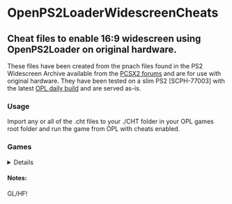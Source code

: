 # OpenPS2LoaderWidescreenCheats
<h2>Cheat files to enable 16:9 widescreen using OpenPS2Loader on original hardware.</h2>

<p>These files have been created from the pnach files found in the PS2 Widescreen Archive available from the <a href="https://forums.pcsx2.net/Thread-PCSX2-Widescreen-Game-Patches">PCSX2 forums</a> and are for use with original hardware. They have been tested on a slim PS2 [SCPH-77003] with the latest <a href="https://www.ps2-home.com/forum/viewtopic.php?t=3">OPL daily build</a> and are served as-is.</p>

<h3>Usage</h3>
<p>Import any or all of the .cht files to your ./CHT folder in your OPL games root folder and run the game from OPL with cheats enabled.</p>


<h3>Games</h3>
<details>

	Serial		Title							CRC
 
    SLES_501.09; 	7 Blades.						97AE372A.
    SLES_509.72; 	Barbarian. 						5CCA0737.
    SLES_531.54; 	Bard's Tale, The.					26420115.
    SLES_516.20; 	Black & Bruised.					F743CD58.
    SLES_507.71; 	Blood Omen 2: Legacy of Kain. 				06DCCAF4.
    SLES_502.03; 	Bloody Roar 3.						880AA922.
    SLES_518.77; 	Bloody Roar 4.						C5DBDB45.
    SLES_525.34; 	Crimson Tears.						AA5725B5.
    SLES_526.84; 	Cyclone Circus.						D6AAB8A1.
    SCES_500.03; 	Dead or Alive 2.					7A51F86E.
    SCES_530.54; 	Death by Degrees.					59683BB0.
    SLES_509.30; 	Dino Stalker. 						086DB720.
    SLES_544.60;	Dragon Sisters.						1054ED67.
    SCES_500.06; 	Drakan - The Ancients' Gates. 				04F9D87F.
    SLES_523.22; 	Drakengard.						79585776.
    SLES_537.94; 	Drakengard 2.						EC432B24.
    SLES_500.50; 	Evergrace. 						F40297F7.
    SLES_535.39; 	Fahrenheit. 						8F96D103.
    SLES_534.08; 	Fighting Angels. 					B0621C55.
    SLES_503.10; 	Freak Out. 						FE191134.
    SLES_528.24; 	Furry Tales. 						AA91DEA8.
    SLES_503.14; 	Giants: Citizen Kabuto. 				C0A963DB.
    SLES_544.90; 	God Hand. 						DE9722A5.
    SLES_528.77; 	Haunting Ground. 					2CD5794C.
    SLES_505.44; 	Jet Ion GP. 						EB20EAA6.
    SLES_521.79; 	Kaan - Barbarian's Blade. 				973793E8.
    SLES_534.11; 	Kuon. 							09B4F5F9.
    SLES_529.78; 	La Pucelle: Tactics. 					474EC389.
    SLES_512.27; 	Lara Croft Tomb Raider: The Angel Of Darkness. 		54AD76D7.
    SLES_501.96; 	Legacy of Kain: Soul Reaver 2. 				6D8B4CD1.
    SLES_521.50; 	Legacy of Kain: Defiance. 				BCAD1E8A.
    SLES_502.30; 	Lotus Challenge. 					D48A92E1.
    SLES_516.53; 	Mace Griffin - Bounty Hunter. 				CBC401C5.
    SLES_534.83; 	Magna Carta: Tears of Blood. 				49F78F24.
    SLES_510.58; 	Maken Shao - Demon Sword. 				54854C71.
    SLES_502.48; 	MDK2 - Armageddon. 					4515F52F.
    SLES_513.58; 	Mystic Heroes. 						8C8E2877.
    SLES_522.38;	Nightshade.						3B470BBD.
    SLES_544.39; 	Okami. 							891F223F.
    SLES_501.34; 	Oni. 							22E85E68.
    SLES_505.92; 	Operative, The: No One Lives Forever. 			18F2A070.
    SLES_506.80; 	Pirates - The Legend Of Black Kat. 			E677B8F1.
    SLES_519.18; 	Prince of Persia: The Sands of Time. 			4B58A7A8.
    SLES_528.22; 	Prince of Persia: Warrior Within. 			105CC366.
    SLES_537.77; 	Prince of Persia: The Two Thrones. 			6FC40BAA.
    SLES_538.30; 	Psychonauts. 						6B97BBC8.
    SLES_512.35; 	Raging Blades. 						A8D651D2.
    SLES_530.25; 	Red Ninja - End of Honor. 				6419FCC3.
    SCES_505.01; 	Rez.							AE1152EB.
    SLES_542.18; 	Rule of Rose. 						52585249.
    SLES_525.35; 	Rumble Roses. 						81C67E91.
    SLES_506.77; 	Shadow Hearts. 						DEFA4763.
    SLES_820.30; 	Shadow Hearts 2: Covenant. 				167A484D.
    SLES_820.31; 	Shadow Hearts 2: Covenant. 				167A484D.
    SLES_547.11; 	Shadow Hearts 3: From The New World. 			03F9539F.
    SLES_504.46; 	Shadow Man: 2econd Coming. 				48553EAF.
    SCES_514.28;	Shinobi.						29B5FDB9.
    SCES_533.12; 	Soul Calibur III. 					BC5480A3.
    SLES_551.67; 	Soul Nomad & the World Eaters. 				4A2F5CDA.
    SLES_528.82; 	Stolen. 						BBAE448F.
    SCES_508.78; 	Tekken 4. 						F48F994A.
    SCES_532.02; 	Tekken 5. 						1F88BECD.
    SCES_500.01; 	Tekken Tag Tournament. 					D07E8F35.
    SLES_530.14; 	Tenchu: Fatal Shadows. 					E7CCCB1E.
    SLES_506.79; 	Tenchu: Wrath of Heaven. 				C8DADF58.
    SCES_503.00; 	Time Crisis 2. 						30FABE51.
    SLES_500.78; 	TimeSplitters. 						288AA369.
    SLES_508.77; 	TimeSplitters 2. 					5CC9BF81.
    SLES_538.24; 	Trapt. 							2A79E058.
    SLES_526.78; 	Viewtiful Joe. 						2429905B.
    SLES_528.68; 	Viewtiful Joe 2. 					5F2205B1.
    SLES_502.10; 	XGIII: Extreme G Racing. 				A991D167.
    SLES_516.36; 	XGRA - Extreme G Racing Association. 			9D395452.
    
</details>

<h4>Notes:</h4>
<p>GL/HF!</p>

